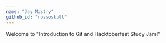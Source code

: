 ```yaml
---
name: "Jay Mistry"
github_id: "rossoskull"
---
```


Welcome to "Introduction to Git and Hacktoberfest Study Jam!"